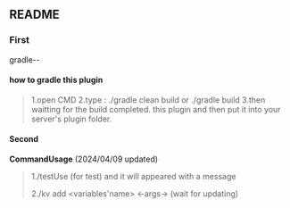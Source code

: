 ## README
### First
gradle--
#### how to gradle this plugin
> 1.open CMD
> 2.type : ./gradle clean build or ./gradle build
> 3.then waitting for the build completed.
this plugin and then put it into your server's plugin folder.
#### Second
**CommandUsage** (2024/04/09 updated)
> 1./testUse (for test) and it will appeared with a message
> 
> 2./kv add <variables'name> <-args-> (wait for updating)

